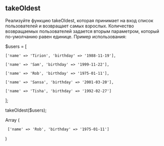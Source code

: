 ## takeOldest
Реализуйте функцию takeOldest, которая принимает на вход список пользователей и возвращает самых взрослых. Количество возвращаемых пользователей задается вторым параметром, который по-умолчанию равен единице.
Пример использования:

$users = [

    ['name' => 'Tirion', 'birthday' => '1988-11-19'],

    ['name' => 'Sam', 'birthday' => '1999-11-22'],

    ['name' => 'Rob', 'birthday' => '1975-01-11'],

    ['name' => 'Sansa', 'birthday' => '2001-03-20'],

    ['name' => 'Tisha', 'birthday' => '1992-02-27']

];

 

takeOldest($users);

 Array (

     ['name' => 'Rob', 'birthday' => '1975-01-11']

 )